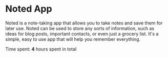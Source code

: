 # Noted App

Noted is a note-taking app that allows you to take notes and save them for later use. Noted can be used to store any sorts of information, such as ideas for blog posts, important contacts, or even just a grocery list. It's a simple, easy to use app that will help you remember everything.

Time spent: **4** hours spent in total
